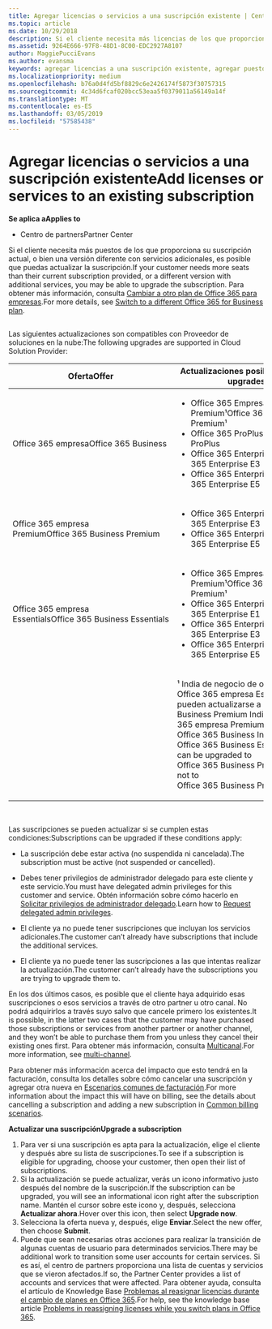 ```yaml
---
title: Agregar licencias o servicios a una suscripción existente | Centro de partners
ms.topic: article
ms.date: 10/29/2018
description: Si el cliente necesita más licencias de los que proporciona su suscripción actual, o bien una versión diferente con servicios adicionales, es posible que puedas actualizar la suscripción.
ms.assetid: 9264E666-97F8-48D1-8C00-EDC2927A8107
author: MaggiePucciEvans
ms.author: evansma
keywords: agregar licencias a una suscripción existente, agregar puestos a una suscripción existente, modificar una suscripción, cambiar una suscripción, adquirir más licencias para un cliente
ms.localizationpriority: medium
ms.openlocfilehash: b76a0d4fd5bf8829c6e2426174f5873f30757315
ms.sourcegitcommit: 4c34d6fcaf020bcc53eaa5f0379011a56149a14f
ms.translationtype: MT
ms.contentlocale: es-ES
ms.lasthandoff: 03/05/2019
ms.locfileid: "57585438"
---
```

# <a name="add-licenses-or-services-to-an-existing-subscription"></a><span data-ttu-id="bb408-104">Agregar licencias o servicios a una suscripción existente</span><span class="sxs-lookup"><span data-stu-id="bb408-104">Add licenses or services to an existing subscription</span></span>

<span data-ttu-id="bb408-105">**Se aplica a**</span><span class="sxs-lookup"><span data-stu-id="bb408-105">**Applies to**</span></span>

-  <span data-ttu-id="bb408-106">Centro de partners</span><span class="sxs-lookup"><span data-stu-id="bb408-106">Partner Center</span></span>

<span data-ttu-id="bb408-107">Si el cliente necesita más puestos de los que proporciona su suscripción actual, o bien una versión diferente con servicios adicionales, es posible que puedas actualizar la suscripción.</span><span class="sxs-lookup"><span data-stu-id="bb408-107">If your customer needs more seats than their current subscription provided, or a different version with additional services, you may be able to upgrade the subscription.</span></span> <span data-ttu-id="bb408-108">Para obtener más información, consulta [Cambiar a otro plan de Office 365 para empresas](https://go.microsoft.com/fwlink/p/?LinkId=723577).</span><span class="sxs-lookup"><span data-stu-id="bb408-108">For more details, see [Switch to a different Office 365 for Business plan](https://go.microsoft.com/fwlink/p/?LinkId=723577).</span></span>

## <a href="" id="upgradesubscription"></a>


<span data-ttu-id="bb408-109">Las siguientes actualizaciones son compatibles con Proveedor de soluciones en la nube:</span><span class="sxs-lookup"><span data-stu-id="bb408-109">The following upgrades are supported in Cloud Solution Provider:</span></span>

<table>
<colgroup>
<col width="50%" />
<col width="50%" />
</colgroup>
<thead>
<tr class="header">
<th><span data-ttu-id="bb408-110">Oferta</span><span class="sxs-lookup"><span data-stu-id="bb408-110">Offer</span></span></th>
<th><span data-ttu-id="bb408-111">Actualizaciones posibles</span><span class="sxs-lookup"><span data-stu-id="bb408-111">Possible upgrades</span></span></th>
</tr>
</thead>
<tbody>
<tr class="odd">
<td><span data-ttu-id="bb408-112">Office 365 empresa</span><span class="sxs-lookup"><span data-stu-id="bb408-112">Office 365 Business</span></span></td>
<td><ul>
<li><span data-ttu-id="bb408-113">Office 365 Empresa Premium¹</span><span class="sxs-lookup"><span data-stu-id="bb408-113">Office 365 Business Premium¹</span></span></li>
<li><span data-ttu-id="bb408-114">Office 365 ProPlus</span><span class="sxs-lookup"><span data-stu-id="bb408-114">Office 365 ProPlus</span></span></li>
<li><span data-ttu-id="bb408-115">Office 365 Enterprise E3</span><span class="sxs-lookup"><span data-stu-id="bb408-115">Office 365 Enterprise E3</span></span></li>
<li><span data-ttu-id="bb408-116">Office 365 Enterprise E5</span><span class="sxs-lookup"><span data-stu-id="bb408-116">Office 365 Enterprise E5</span></span></li>
</ul></td>
</tr>
<tr class="even">
<td><span data-ttu-id="bb408-117">Office 365 empresa Premium</span><span class="sxs-lookup"><span data-stu-id="bb408-117">Office 365 Business Premium</span></span></td>
<td><ul>
<li><span data-ttu-id="bb408-118">Office 365 Enterprise E3</span><span class="sxs-lookup"><span data-stu-id="bb408-118">Office 365 Enterprise E3</span></span></li>
<li><span data-ttu-id="bb408-119">Office 365 Enterprise E5</span><span class="sxs-lookup"><span data-stu-id="bb408-119">Office 365 Enterprise E5</span></span></li>
</ul></td>
</tr>
<tr class="odd">
<td><span data-ttu-id="bb408-120">Office 365 empresa Essentials</span><span class="sxs-lookup"><span data-stu-id="bb408-120">Office 365 Business Essentials</span></span></td>
<td><ul>
<li><span data-ttu-id="bb408-121">Office 365 Empresa Premium¹</span><span class="sxs-lookup"><span data-stu-id="bb408-121">Office 365 Business Premium¹</span></span></li>
<li><span data-ttu-id="bb408-122">Office 365 Enterprise E1</span><span class="sxs-lookup"><span data-stu-id="bb408-122">Office 365 Enterprise E1</span></span></li>
<li><span data-ttu-id="bb408-123">Office 365 Enterprise E3</span><span class="sxs-lookup"><span data-stu-id="bb408-123">Office 365 Enterprise E3</span></span></li>
<li><span data-ttu-id="bb408-124">Office 365 Enterprise E5</span><span class="sxs-lookup"><span data-stu-id="bb408-124">Office 365 Enterprise E5</span></span></li>
</ul></td>
</tr>
<tr class="even">
<td></td>
<td><p><span data-ttu-id="bb408-125">¹ India de negocio de office 365 y Office 365 empresa Essentials India pueden actualizarse a Office 365 Business Premium India, no a Office 365 empresa Premium.</span><span class="sxs-lookup"><span data-stu-id="bb408-125">¹ Office 365 Business India and Office 365 Business Essentials India can be upgraded to Office 365 Business Premium India, not to Office 365 Business Premium.</span></span></p></td>
</tr>
</tbody>
</table>

 

<span data-ttu-id="bb408-126">Las suscripciones se pueden actualizar si se cumplen estas condiciones:</span><span class="sxs-lookup"><span data-stu-id="bb408-126">Subscriptions can be upgraded if these conditions apply:</span></span>

-   <span data-ttu-id="bb408-127">La suscripción debe estar activa (no suspendida ni cancelada).</span><span class="sxs-lookup"><span data-stu-id="bb408-127">The subscription must be active (not suspended or cancelled).</span></span>

-   <span data-ttu-id="bb408-128">Debes tener privilegios de administrador delegado para este cliente y este servicio.</span><span class="sxs-lookup"><span data-stu-id="bb408-128">You must have delegated admin privileges for this customer and service.</span></span> <span data-ttu-id="bb408-129">Obtén información sobre cómo hacerlo en [Solicitar privilegios de administrador delegado](request-a-relationship-with-a-customer.md).</span><span class="sxs-lookup"><span data-stu-id="bb408-129">Learn how to [Request delegated admin privileges](request-a-relationship-with-a-customer.md).</span></span>

-   <span data-ttu-id="bb408-130">El cliente ya no puede tener suscripciones que incluyan los servicios adicionales.</span><span class="sxs-lookup"><span data-stu-id="bb408-130">The customer can’t already have subscriptions that include the additional services.</span></span>

-   <span data-ttu-id="bb408-131">El cliente ya no puede tener las suscripciones a las que intentas realizar la actualización.</span><span class="sxs-lookup"><span data-stu-id="bb408-131">The customer can’t already have the subscriptions you are trying to upgrade them to.</span></span>

<span data-ttu-id="bb408-132">En los dos últimos casos, es posible que el cliente haya adquirido esas suscripciones o esos servicios a través de otro partner u otro canal. No podrá adquirirlos a través suyo salvo que cancele primero los existentes.</span><span class="sxs-lookup"><span data-stu-id="bb408-132">It is possible, in the latter two cases that the customer may have purchased those subscriptions or services from another partner or another channel, and they won’t be able to purchase them from you unless they cancel their existing ones first.</span></span> <span data-ttu-id="bb408-133">Para obtener más información, consulta [Multicanal](multichannel.md).</span><span class="sxs-lookup"><span data-stu-id="bb408-133">For more information, see [multi-channel](multichannel.md).</span></span>

<span data-ttu-id="bb408-134">Para obtener más información acerca del impacto que esto tendrá en la facturación, consulta los detalles sobre cómo cancelar una suscripción y agregar otra nueva en [Escenarios comunes de facturación](common-billing-scenarios.md).</span><span class="sxs-lookup"><span data-stu-id="bb408-134">For more information about the impact this will have on billing, see the details about cancelling a subscription and adding a new subscription in [Common billing scenarios](common-billing-scenarios.md).</span></span>

<span data-ttu-id="bb408-135">**Actualizar una suscripción**</span><span class="sxs-lookup"><span data-stu-id="bb408-135">**Upgrade a subscription**</span></span>

1.  <span data-ttu-id="bb408-136">Para ver si una suscripción es apta para la actualización, elige el cliente y después abre su lista de suscripciones.</span><span class="sxs-lookup"><span data-stu-id="bb408-136">To see if a subscription is eligible for upgrading, choose your customer, then open their list of subscriptions.</span></span>
2.  <span data-ttu-id="bb408-137">Si la actualización se puede actualizar, verás un icono informativo justo después del nombre de la suscripción.</span><span class="sxs-lookup"><span data-stu-id="bb408-137">If the subscription can be upgraded, you will see an informational icon right after the subscription name.</span></span> <span data-ttu-id="bb408-138">Mantén el cursor sobre este icono y, después, selecciona **Actualizar ahora**.</span><span class="sxs-lookup"><span data-stu-id="bb408-138">Hover over this icon, then select **Upgrade now**.</span></span>
3.  <span data-ttu-id="bb408-139">Selecciona la oferta nueva y, después, elige **Enviar**.</span><span class="sxs-lookup"><span data-stu-id="bb408-139">Select the new offer, then choose **Submit**.</span></span>
4.  <span data-ttu-id="bb408-140">Puede que sean necesarias otras acciones para realizar la transición de algunas cuentas de usuario para determinados servicios.</span><span class="sxs-lookup"><span data-stu-id="bb408-140">There may be additional work to transition some user accounts for certain services.</span></span> <span data-ttu-id="bb408-141">Si es así, el centro de partners proporciona una lista de cuentas y servicios que se vieron afectados.</span><span class="sxs-lookup"><span data-stu-id="bb408-141">If so, the Partner Center provides a list of accounts and services that were affected.</span></span> <span data-ttu-id="bb408-142">Para obtener ayuda, consulta el artículo de Knowledge Base [Problemas al reasignar licencias durante el cambio de planes en Office 365](https://go.microsoft.com/fwlink/p/?LinkId=723576).</span><span class="sxs-lookup"><span data-stu-id="bb408-142">For help, see the knowledge base article [Problems in reassigning licenses while you switch plans in Office 365](https://go.microsoft.com/fwlink/p/?LinkId=723576).</span></span>

 

 



